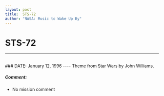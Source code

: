 ```yaml
---
layout: post
title:  STS-72
author: "NASA: Music to Wake Up By"
---
```


# STS-72
----
<br/>
### DATE: January 12, 1996
----
Theme from Star Wars by John Williams.

##### Comment:
* No mission comment
